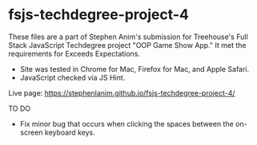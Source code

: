 # fsjs-techdegree-project-4

These files are a part of Stephen Anim's submission for Treehouse's Full Stack JavaScript Techdegree project "OOP Game Show App." It met the requirements for Exceeds Expectations.

- Site was tested in Chrome for Mac, Firefox for Mac, and Apple Safari.
- JavaScript checked via JS Hint.

Live page: https://stephenlanim.github.io/fsjs-techdegree-project-4/

TO DO
- Fix minor bug that occurs when clicking the spaces between the on-screen keyboard keys.
